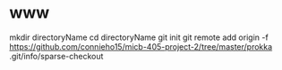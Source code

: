 # www
mkdir directoryName
cd directoryName
git init
git remote add origin -f https://github.com/connieho15/micb-405-project-2/tree/master/prokka
.git/info/sparse-checkout
